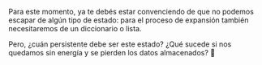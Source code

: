 Para este momento, ya te debés estar convenciendo de que no podemos escapar de algún tipo de estado: para el proceso de expansión también necesitaremos de un diccionario o lista. 

Pero, ¿cuán persistente debe ser este estado? ¿Qué sucede si nos quedamos sin energía y se pierden los datos almacenados? :thought_balloon: